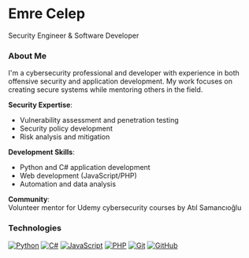 # Emre Celep  
Security Engineer & Software Developer

### About Me
I'm a cybersecurity professional and developer with experience in both offensive security and application development. My work focuses on creating secure systems while mentoring others in the field.

**Security Expertise**:  
- Vulnerability assessment and penetration testing  
- Security policy development  
- Risk analysis and mitigation  

**Development Skills**:  
- Python and C# application development  
- Web development (JavaScript/PHP)  
- Automation and data analysis  

**Community**:  
Volunteer mentor for Udemy cybersecurity courses by Atıl Samancıoğlu

### Technologies  
[![Python](https://img.shields.io/badge/Python-3776AB?style=for-the-badge&logo=python&logoColor=white)](https://www.python.org)
[![C#](https://img.shields.io/badge/C%23-239120?style=for-the-badge&logo=c-sharp&logoColor=white)](https://docs.microsoft.com/en-us/dotnet/csharp/)
[![JavaScript](https://img.shields.io/badge/JavaScript-F7DF1E?style=for-the-badge&logo=javascript&logoColor=black)](https://developer.mozilla.org/en-US/docs/Web/JavaScript)
[![PHP](https://img.shields.io/badge/PHP-777BB4?style=for-the-badge&logo=php&logoColor=white)](https://www.php.net)
[![Git](https://img.shields.io/badge/Git-F05032?style=for-the-badge&logo=git&logoColor=white)](https://git-scm.com)
[![GitHub](https://img.shields.io/badge/GitHub-181717?style=for-the-badge&logo=github&logoColor=white)](https://github.com)
